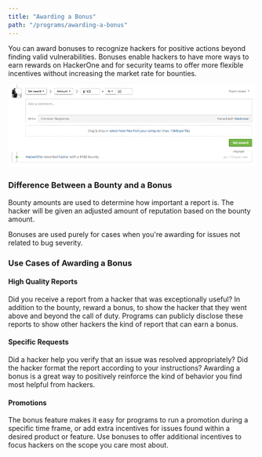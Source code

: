 ```yaml
---
title: "Awarding a Bonus"
path: "/programs/awarding-a-bonus"
---
```

You can award bonuses to recognize hackers for positive actions beyond finding valid vulnerabilities. Bonuses enable hackers to have more ways to earn rewards on HackerOne and for security teams to offer more flexible incentives without increasing the market rate for bounties.

![Bonus](./images/bonus.png)

### Difference Between a Bounty and a Bonus
Bounty amounts are used to determine how important a report is. The hacker will be given an adjusted amount of reputation based on the bounty amount.

Bonuses are used purely for cases when you're awarding for issues not related to bug severity.

### Use Cases of Awarding a Bonus

#### High Quality Reports
Did you receive a report from a hacker that was exceptionally useful? In addition to the bounty, reward a bonus, to show the hacker that they went above and beyond the call of duty. Programs can publicly disclose these reports to show other hackers the kind of report that can earn a bonus.

#### Specific Requests
Did a hacker help you verify that an issue was resolved appropriately? Did the hacker format the report according to your instructions? Awarding a bonus is a great way to positively reinforce the kind of behavior you find most helpful from hackers.

#### Promotions
The bonus feature makes it easy for programs to run a promotion during a specific time frame, or add extra incentives for issues found within a desired product or feature. Use bonuses to offer additional incentives to focus hackers on the scope you care most about.
